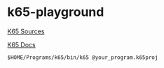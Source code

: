 # k65-playground

[K65 Sources](https://github.com/Krzysiek-K/k65)

[K65 Docs](http://devkk.net/wiki/index.php/K65)

```
$HOME/Programs/k65/bin/k65 @your_program.k65proj
```

